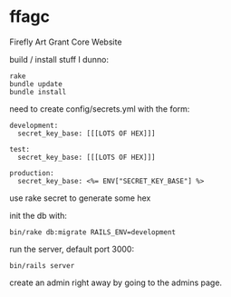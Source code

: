 ffagc
=====

Firefly Art Grant Core Website

build / install stuff I dunno:

    rake
    bundle update
    bundle install

need to create config/secrets.yml with the form:

    development:
      secret_key_base: [[[LOTS OF HEX]]]
    
    test:
      secret_key_base: [[[LOTS OF HEX]]]
    
    production:
      secret_key_base: <%= ENV["SECRET_KEY_BASE"] %>
  
use rake secret to generate some hex

init the db with:

    bin/rake db:migrate RAILS_ENV=development

run the server, default port 3000:

    bin/rails server

create an admin right away by going to the admins page.
